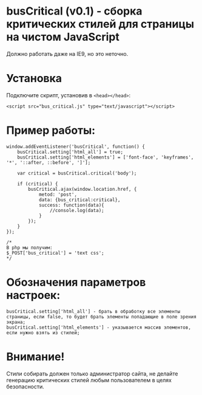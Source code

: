 # busCritical (v0.1) - сборка критических стилей для страницы на чистом JavaScript
Должно работать даже на IE9, но это неточно.

# Установка
Подключите скрипт, установив в ```<head></head>```:
```
<script src="bus_critical.js" type="text/javascript"></script>
```

# Пример работы:
```
window.addEventListener('busCritical', function() {
	busCritical.setting['html_all'] = true;
	busCritical.setting['html_elements'] = ['font-face', 'keyframes', '*', '::after, ::before', ']'];

	var critical = busCritical.critical('body');

	if (critical) {
		busCritical.ajax(window.location.href, {
			metod: 'post',
			data: {bus_critical:critical},
			success: function(data){
				//console.log(data);
			}
		});
	}
});

/*
В php мы получим:
$_POST['bus_critical'] = 'text css';
*/
```

# Обозначения параметров настроек:
	busCritical.setting['html_all'] - брать в обработку все элементы страницы, если false, то будет брать элементы попадающие в поле зрения экрана;
	busCritical.setting['html_elements'] - указывается массив элементов, если нужно взять из стилей;


# Внимание!
Стили собирать должен только администратор сайта, не делайте генерацию критических стилей любым пользователем в целях безопасности.
